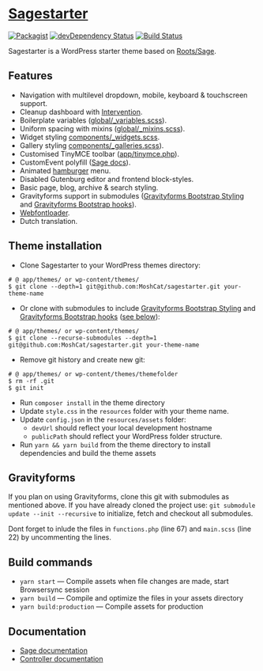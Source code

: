 # [Sagestarter](https://github.com/MoshCat/sagestarter)
[![Packagist](https://img.shields.io/packagist/vpre/roots/sage.svg?style=flat-square)](https://packagist.org/packages/roots/sage)
[![devDependency Status](https://img.shields.io/david/dev/roots/sage.svg?style=flat-square)](https://david-dm.org/roots/sage#info=devDependencies)
[![Build Status](https://img.shields.io/travis/roots/sage.svg?style=flat-square)](https://travis-ci.org/roots/sage)

Sagestarter is a WordPress starter theme based on [Roots/Sage](https://roots.io/sage/).

## Features

* Navigation with multilevel dropdown, mobile, keyboard & touchscreen support.
* Cleanup dashboard with [Intervention](https://github.com/soberwp/intervention).
* Boilerplate variables ([global/_variables.scss](https://github.com/MoshCat/sagestarter/blob/master/resources/assets/styles/common/_variables.scss)).
* Uniform spacing with mixins ([global/_mixins.scss](https://github.com/MoshCat/sagestarter/blob/master/resources/assets/styles/common/_mixins.scss)).
* Widget styling [components/_widgets.scss](https://github.com/MoshCat/sagestarter/blob/master/resources/assets/styles/components/_widgets.scss).
* Gallery styling [components/_galleries.scss](https://github.com/MoshCat/sagestarter/blob/master/resources/assets/styles/components/_galleries.scss)).
* Customised TinyMCE toolbar ([app/tinymce.php](https://github.com/MoshCat/sagestarter/blob/master/app/tinymce.php)).
* CustomEvent polyfill ([Sage docs](https://roots.io/sage/docs/sage-compatibility/#known-issues-with-internet-explorer)).
* Animated [hamburger](https://jonsuh.com/hamburgers/) menu.
* Disabled Gutenburg editor and frontend block-styles.
* Basic page, blog, archive & search styling.
* Gravityforms support in submodules ([Gravityforms Bootstrap Styling](https://github.com/MoshCat/gravityforms-bootstrap-styling) and [Gravityforms Bootstrap hooks](https://github.com/MoshCat/gravityforms-bootstrap-hooks)).
* [Webfontloader](https://github.com/typekit/webfontloader).
* Dutch translation.

## Theme installation

* Clone Sagestarter to your WordPress themes directory:
```shell
# @ app/themes/ or wp-content/themes/
$ git clone --depth=1 git@github.com:MoshCat/sagestarter.git your-theme-name
```

* Or clone with submodules to include [Gravityforms Bootstrap Styling](https://github.com/MoshCat/gravityforms-bootstrap-styling) and [Gravityforms Bootstrap hooks](https://github.com/MoshCat/gravityforms-bootstrap-hooks) ([see below](https://github.com/MoshCat/sagestarter#gravityforms)):
```shell
# @ app/themes/ or wp-content/themes/
$ git clone --recurse-submodules --depth=1 git@github.com:MoshCat/sagestarter.git your-theme-name
```

* Remove git history and create new git:
```shell
# @ app/themes/ or wp-content/themes/themefolder
$ rm -rf .git
$ git init
```
* Run `composer install` in the theme directory
* Update `style.css` in the `resources` folder with your theme name.
* Update `config.json` in the `resources/assets` folder:
  * `devUrl` should reflect your local development hostname
  * `publicPath` should reflect your WordPress folder structure.
* Run `yarn && yarn build` from the theme directory to install dependencies and build the theme assets

## Gravityforms

If you plan on using Gravityforms, clone this git with submodules as mentioned above.
If you have already cloned the project use: `git submodule update --init --recursive` to initialize, fetch and checkout all submodules.

Dont forget to inlude the files in `functions.php` (line 67) and `main.scss` (line 22) by uncommenting the lines.

## Build commands

* `yarn start` — Compile assets when file changes are made, start Browsersync session
* `yarn build` — Compile and optimize the files in your assets directory
* `yarn build:production` — Compile assets for production

## Documentation

* [Sage documentation](https://roots.io/sage/docs/)
* [Controller documentation](https://github.com/soberwp/controller#usage)

